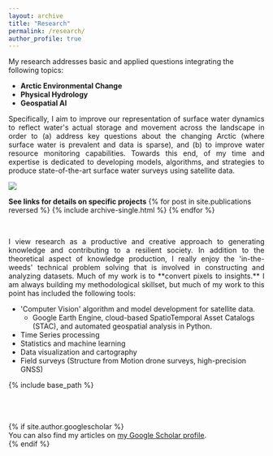 ```yaml
---
layout: archive
title: "Research"
permalink: /research/
author_profile: true
---
```


My research addresses basic and applied questions integrating the following topics:

* **Arctic Environmental Change** <br/>
* **Physical Hydrology** <br/>
* **Geospatial AI** 
<p align='justify'>  
Specifically, I aim to improve our representation of surface water dynamics to reflect water's actual storage and movement across the landscape in order to (a) address key questions about the changing Arctic (where surface water is prevalent and data is sparse), and (b) to improve water resource monitoring capabilities. Towards this end, of my time and expertise is dedicated to developing models, algorithms, and strategies to produce state-of-the-art surface water surveys using satellite data. </p>
 <img src='/images/jimLake_banner.jpg'/>

**See links for details on specific projects**
{% for post in site.publications reversed %}
  {% include archive-single.html %}
{% endfor %}

<br/>
<p align='justify'> 
I view research as a productive and creative approach to generating knowledge and contributing to a resilient society. In addition to the theoretical aspect of knowledge production, I really enjoy the 'in-the-weeds' technical problem solving that is involved in constructing and analyzing datasets. Much of my work is to **convert pixels to insights.** I am always building my methodological skillset, but much of my work to this point has included the following tools:</p>
 
* 'Computer Vision' algorithm and model development for satellite data.
  * Google Earth Engine, cloud-based SpatioTemporal Asset Catalogs (STAC), and automated geospatial analysis in Python.
* Time Series processing
* Statistics and machine learning
* Data visualization and cartography
* Field surveys (Structure from Motion drone surveys, high-precision GNSS)



{% include base_path %}



<br/>
<br/>
<br/>
{% if site.author.googlescholar %}
  <div class="wordwrap">You can also find my articles on <a href="{{site.author.googlescholar}}">my Google Scholar profile</a>.</div>
{% endif %}
